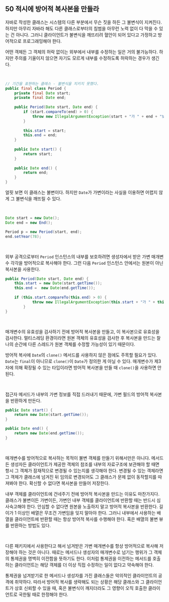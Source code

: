 ## 50 적시에 방어적 복사본을 만들라

자바로 작성한 클래스는 시스템의 다른 부분에서 무슨 짓을 하든 그 불변식이 지켜진다. 하지만 아무리 자바라 해도 다른 클래스로부터의 침범을 아무런 노력 없이 다 막을 수 있는 건 아니다. 그러니 클라이언트가 불변식을 깨뜨리려 혈안이 되어 있다고 가정하고 방어적으로 프로그래밍해야 한다.

어떤 객체든 그 객체의 허락 없이는 외부에서 내부를 수정하는 일은 거의 불가능하다. 하지만 주의를 기울이지 않으면 자기도 모르게 내부를 수정하도록 허락하는 경우가 생긴다.

<br />

```java
// 기간을 표현하는 클래스 - 불변식을 지키지 못했다.
public final class Period {
    private final Date start;
    private final Date end;
    
    public Period(Date start, Date end) {
        if (start.compareTo(end) > 0) {
            throw new IllegalArgumentException(start + "가 " + end + "보다 늦다.")
        }
        
        this.start = start;
        this.end = end;
    }
    
    public Date start() {
        return start;
    }
    
    public Date end() {
        return end;
    }
}
```

얼핏 보면 이 클래스는 불변이다. 하지만 `Date`가 가변이라는 사실을 이용하면 어렵지 않게 그 불변식을 깨뜨릴 수 있다.

<br />

```java
Date start = new Date();
Date end = new End();

Period p = new Period(start, end);
end.setYear(78);
```

<br />

외부 공격으로부터 `Period` 인스턴스의 내부를 보호하려면 생성자에서 받은 가변 매개변수 각각을 방어적으로 복사해야 한다. 그런 다음 `Period` 인스턴스 안에서는 원본이 아닌 복사본을 사용한다.

```java
public Period(Date start, Date end) {
    this.start = new Date(start.getTime());
    this.end =  new Date(end.getTime());
    
    if (this.start.compareTo(this.end) > 0) {
            throw new IllegalArgumentException(this.start + "가 " + this.end + "보다 늦다.")
        }
}
```

<br />

매개변수의 유효성을 검사하기 전에 방어적 복사본을 만들고, 이 복사본으로 유효성을 검사한다. 멀티스레딩 환경이라면 원본 객체의 유효성을 검사한 후 복사본을 만드는 찰나의 순간에 다른 스레드가 원본 객체를 수정할 가능성이 있기 때문이다.

방어적 복사에 `Date`의 `clone()` 메서드를 사용하지 않은 점에도 주목할 필요가 있다. `Date`는 `final`이 아니므로 `clone()`이 `Date`가 정의한 게 아닐 수 있다. 매개변수가 제3자에 의해 확장될 수 있는 타입이라면 방어적 복사본을 만들 때 `clone()`을 사용하면 안 된다.

<br />

접근자 메서드가 내부의 가변 정보를 직접 드러내기 때문에, 가변 필드의 방어적 복사본을 반환하게 만든다.

```java
public Date start() {
    return new Date(start.getTime());
}

public Date end() {
    return new Date(end.getTime());
}
```

<br />

매개변수를 방어적으로 복사하는 목적이 불변 객체를 만들기 위해서만은 아니다. 메서드든 생성자든 클라이언트가 제공한 객체의 참조를 내부의 자료구조에 보관해야 할 때면 항시 그 객체가 잠재적으로 변경될 수 있는지를 생각해야 한다. 변경될 수 있는 객체라면 그 객체가 클래스에 넘겨진 뒤 임의로 변경되어도 그 클래스가 문제 없이 동작할지를 따져봐야 한다. 확신할 수 없다면 복사본을 만들어 저장한다.

내부 객체를 클라이언트에 건네주기 전에 방어적 복사본을 만드는 이유도 마찬가지다. 클래스가 불변이든 가변이든, 가변인 내부 객체를 클라이언트에 반환할 때는 반드시 심사숙고해야 한다. 안심할 수 없다면 원본을 노출하지 말고 방어적 복사본을 반환한다. 길이가 1 이상인 배열은 무조건 가변임을 잊지 말아야 한다. 그러니 내부에서 사용하는 배열을 클라이언트에 반환할 때는 항상 방어적 복사를 수행해야 한다. 혹은 배열의 불변 뷰를 반환하는 방법도 있다.

<br />

다른 패키지에서 사용한다고 해서 넘겨받은 가변 매개변수를 항상 방어적으로 복사해 저장해야 하는 것은 아니다. 때로는 메서드나 생성자의 매개변수로 넘기는 행위가 그 객체의 통제권을 명백히 이전함을 뜻하기도 한다. 이처럼 통제권을 이전하는 메서드를 호출하는 클라이언트는 해당 객체를 더 이상 직접 수정하는 일이 없다고 약속해야 한다.

통제권을 넘겨받기로 한 메서드나 생성자를 가진 클래스들은 악의적인 클라이언트의 공격에 취약하다. 따라서 방어적 복사를 생략해도 되는 상황은 해당 클래스와 그 클라이언트가 상호 신뢰할 수 있을 때, 혹은 불변식이 깨지더라도 그 영향이 오직 호출한 클라이언트로 국한될 때로 한정해야 한다.